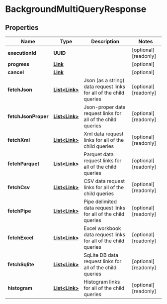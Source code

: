 

# BackgroundMultiQueryResponse


## Properties

| Name | Type | Description | Notes |
|------------ | ------------- | ------------- | -------------|
|**executionId** | **UUID** |  |  [optional] [readonly] |
|**progress** | [**Link**](Link.md) |  |  [optional] |
|**cancel** | [**Link**](Link.md) |  |  [optional] |
|**fetchJson** | [**List&lt;Link&gt;**](Link.md) | Json (as a string) data request links for all of the child queries |  [optional] [readonly] |
|**fetchJsonProper** | [**List&lt;Link&gt;**](Link.md) | Json-proper data request links for all of the child queries |  [optional] [readonly] |
|**fetchXml** | [**List&lt;Link&gt;**](Link.md) | Xml data request links for all of the child queries |  [optional] [readonly] |
|**fetchParquet** | [**List&lt;Link&gt;**](Link.md) | Parquet data request links for all of the child queries |  [optional] [readonly] |
|**fetchCsv** | [**List&lt;Link&gt;**](Link.md) | CSV data request links for all of the child queries |  [optional] [readonly] |
|**fetchPipe** | [**List&lt;Link&gt;**](Link.md) | Pipe delimited data request links for all of the child queries |  [optional] [readonly] |
|**fetchExcel** | [**List&lt;Link&gt;**](Link.md) | Excel workbook data request links for all of the child queries |  [optional] [readonly] |
|**fetchSqlite** | [**List&lt;Link&gt;**](Link.md) | SqLite DB data request links for all of the child queries |  [optional] [readonly] |
|**histogram** | [**List&lt;Link&gt;**](Link.md) | Histogram links for all of the child queries |  [optional] [readonly] |




